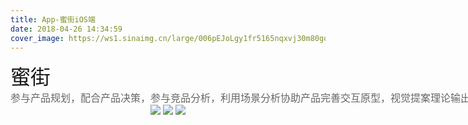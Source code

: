 ```yaml
---
title: App-蜜街iOS端
date: 2018-04-26 14:34:59
cover_image: https://ws1.sinaimg.cn/large/006pEJoLgy1fr5165nqxvj30m80godog.jpg
---
```

<div align="center">
    <div align="left" style="width:1200px;">
    <div ><font size="6" color=#1a1a1a>蜜街</font></div>
    <font size="3" color=#666666>参与产品规划，配合产品决策，参与竞品分析，利用场景分析协助产品完善交互原型，视觉提案理论输出，视觉方案呈现及规范文档</font>
    </div>
    <img class="img-fluid project-img" src="https://ws1.sinaimg.cn/large/006pEJoLgy1fri82xcz1kj31hc4gl7wh.jpg" />
    <img class="img-fluid project-img" src="https://ws1.sinaimg.cn/large/006pEJoLgy1fri81jg26bj30xc3nre0s.jpg" />
    <img class="img-fluid project-img" src="https://ws1.sinaimg.cn/large/006pEJoLgy1fri8278jd0j30wi3x6qpd.jpg" />
</div>